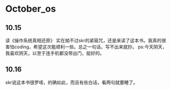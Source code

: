 # October_os
## 10.15
读《操作系统真相还原》
实在拗不过skr的紧箍咒，还是来读了这本书。我真的很害怕coding，希望这次能顺利一些。总之一句话，写不出来就抄。
ps:今天阴天，我喜欢阴天，以至于连手机都没带出门，挺好的。
## 10.16
skr说这本书很罗嗦，的确如此，而且有些白话，看两句就要睡了。
